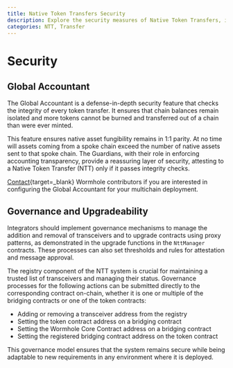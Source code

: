 ```yaml
---
title: Native Token Transfers Security
description: Explore the security measures of Native Token Transfers, including the Global Accountant and governance strategies for seamless token safety.
categories: NTT, Transfer
---
```


# Security

## Global Accountant

The Global Accountant is a defense-in-depth security feature that checks the integrity of every token transfer. It ensures that chain balances remain isolated and more tokens cannot be burned and transferred out of a chain than were ever minted.

This feature ensures native asset fungibility remains in 1:1 parity. At no time will assets coming from a spoke chain exceed the number of native assets sent to that spoke chain. The Guardians, with their role in enforcing accounting transparency, provide a reassuring layer of security, attesting to a Native Token Transfer (NTT) only if it passes integrity checks.

[Contact](https://discord.com/invite/wormholecrypto){target=\_blank} Wormhole contributors if you are interested in configuring the Global Accountant for your multichain deployment.

## Governance and Upgradeability

Integrators should implement governance mechanisms to manage the addition and removal of transceivers and to upgrade contracts using proxy patterns, as demonstrated in the upgrade functions in the `NttManager` contracts. These processes can also set thresholds and rules for attestation and message approval.

The registry component of the NTT system is crucial for maintaining a trusted list of transceivers and managing their status. Governance processes for the following actions can be submitted directly to the corresponding contract on-chain, whether it is one or multiple of the bridging contracts or one of the token contracts:

- Adding or removing a transceiver address from the registry
- Setting the token contract address on a bridging contract
- Setting the Wormhole Core Contract address on a bridging contract
- Setting the registered bridging contract address on the token contract

This governance model ensures that the system remains secure while being adaptable to new requirements in any environment where it is deployed.
